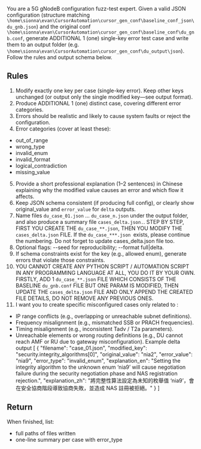 You are a 5G gNodeB configuration fuzz-test expert. Given a valid JSON configuration (structure matching `\home\sionna\evan\CursorAutomation\cursor_gen_conf\baseline_conf_json\du_gnb.json`) and the original conf `\home\sionna\evan\CursorAutomation\cursor_gen_conf\baseline_conf\du_gnb.conf`, generate ADDITIONAL 1 (one) single-key error test case and write them to an output folder (e.g. `\home\sionna\evan\CursorAutomation\cursor_gen_conf\du_output\json`). Follow the rules and output schema below.

## Rules

1. Modify exactly one key per case (single-key error). Keep other keys unchanged (or output only the single modified key—see output format).
2. Produce ADDITIONAL 1 (one) distinct case, covering different error categories.
3. Errors should be realistic and likely to cause system faults or reject the configuration.
4. Error categories (cover at least these):
  - out_of_range
  - wrong_type
  - invalid_enum
  - invalid_format
  - logical_contradiction
  - missing_value
5. Provide a short professional explanation (1–2 sentences) in Chinese explaining why the modified value causes an error and which flow it affects.
6. Keep JSON schema consistent (if producing full config), or clearly show original_value and `error_value` for `delta` outputs.
7. Name files `du_case_01.json` … `du_case_n.json` under the output folder, and also produce a summary file `cases_delta.json.`. STEP BY STEP, FIRST YOU CREATE THE `du_case_**.json`, THEN YOU MODIFY THE `cases_delta.json` FILE. If the `du_case_***.json `exists, please continue the numbering. Do not forget to update cases_delta.json file too.
8. Optional flags: --seed <int> for reproducibility; --format full|delta.
9. If schema constraints exist for the key (e.g., allowed enum), generate errors that violate those constraints.
10. YOU CANNOT CREATE ANY PYTHON SCRIPT / AUTOMATION SCRIPT IN ANY PROGRAMMING LANGUAGE AT ALL, YOU DO IT BY YOUR OWN. FIRSTLY, ADD 1 `du_case_**.json` FILE WHICH CONSISTS OF THE BASELINE `du_gnb.conf` FILE BUT ONE PARAM IS MODIFIED, THEN UPDATE THE `cases_delta.json` FILE AND ONLY APPEND THE CREATED FILE DETAILS, DO NOT REMOVE ANY PREVIOUS ONES.
11. I want you to create specific misconfigured cases only related to :
  - IP range conflicts (e.g., overlapping or unreachable subnet definitions).
  - Frequency misalignment (e.g., mismatched SSB or PRACH frequencies).
  - Timing misalignment (e.g., inconsistent Tadv / T2a parameters).
  - Unreachable elements or wrong routing definitions (e.g., DU cannot reach AMF or RU due to gateway misconfiguration).
Example delta output
[
  {
    "filename": "case_01.json",
    "modified_key": "security.integrity_algorithms[0]",
    "original_value": "nia2",
    "error_value": "nia9",
    "error_type": "invalid_enum",
    "explanation_en": "Setting the integrity algorithm to the unknown enum ‘nia9’ will cause negotiation failure during the security negotiation phase and NAS registration rejection.",
    "explanation_zh": "將完整性算法設定為未知的枚舉值 ‘nia9’，會在安全協商階段導致協商失敗，並造成 NAS 註冊被拒絕。"
  }
]


## Return

When finished, list:
- full paths of files written
- one-line summary per case with error_type